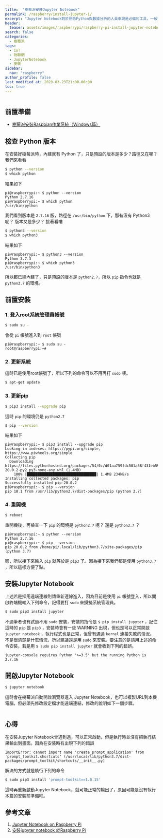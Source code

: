 ```yaml
---
title:  "樹莓派安裝Jupyter Notebook"
permalink: /raspberry/install-jupyter-1/
excerpt: "Jupyter Notebook對於熟悉Python與數據分析的人員來說是必備的工具，一般都是在安裝電腦上，而樹莓派也支援這個工具的安裝！"
header:
  teaser: assets/images/raspberrypi/raspberry-pi-install-jupyter-notebook.png
search: false
categories: 
  - 樹莓派
tags:
  - IoT
  - 物聯網
  - JupyterNotebook
  - 安裝
sidebar:
  nav: "raspberry"
author_profile: false
last_modified_at: 2020-03-23T21:00-00:00
toc: true
---
```

<figure class="align-center">
  <img src="{{ site.url }}{{ site.baseurl }}/assets/images/raspberrypi/raspberry-pi-install-jupyter-notebook.png" alt="">
</figure> 

## 前置準備
* [樹莓派安裝Raspbian作業系統（Windows篇）](/raspberry/1-installation/)

## 檢查 Python 版本
在安裝好樹莓派時，內建就有 Python 了，只是預設的版本是多少？路徑又在哪？我們來看看
```bash
$ python --version
$ which python
```
結果如下
```
pi@raspberrypi:~ $ python --version
Python 2.7.16
pi@raspberrypi:~ $ which python
/usr/bin/python
```
我們看到版本是 `2.7.16` 版，路徑在 `/usr/bin/python` 下，那有沒有 Python3 呢？ 版本又是多少？ 接著看嘍
```bash
$ python3 --version
$ which python3
```
結果如下
```
pi@raspberrypi:~ $ python3 --version
Python 3.7.3
pi@raspberrypi:~ $ which python3
/usr/bin/python3
```
所以都已經內建了，只是預設的版本是 `python2.7`，所以 `pip` 指令也就是 `python2.7` 的環境。

## 前置安裝
### 1. 登入root系統管理員帳號
```bash
$ sudo su -
```
會從 `pi` 帳號進入到 `root` 帳號
```
pi@raspberrypi:~ $ sudo su -
root@raspberrypi:~# 
```

### 2. 更新系統
這時已是使用root帳號了，所以下列的命令可以不用再打 `sudo` 嘍。
```bash
$ apt-get update
```

### 3. 更新pip
```bash
$ pip3 install --upgrade pip
```
這時 `pip` 的環境仍是 `python2.7`
```bash
$ pip --version
```
結果如下
```
pi@raspberrypi:~ $ pip3 install --upgrade pip
Looking in indexes: https://pypi.org/simple, https://www.piwheels.org/simple
Collecting pip
  Downloading https://files.pythonhosted.org/packages/54/0c/d01aa759fdc501a58f431eb594a17495f15b88da142ce14b5845662c13f3/pip-20.0.2-py2.py3-none-any.whl (1.4MB)
    100% |████████████████████████████████| 1.4MB 234kB/s 
Installing collected packages: pip
Successfully installed pip-20.0.2
pi@raspberrypi:~ $ pip --version
pip 18.1 from /usr/lib/python2.7/dist-packages/pip (python 2.7)
```

### 4. 重開機
```bash
$ reboot
```
重開機後，再檢查一下 `pip` 的環境是 `python2.7` 呢？ 還是 `python3.7` ？
```
pi@raspberrypi:~ $ python --version
Python 2.7.16
pi@raspberrypi:~ $ pip --version
pip 20.0.2 from /home/pi/.local/lib/python3.7/site-packages/pip (python 3.7)
```
嗯，所以接下來輸入 `pip` 就等於是 `pip3` 了。因為接下來我們都是使用 `python3.7` ，所以這樣方便了點。

## 安裝Jupyter Notebook

上述若是採用遠端連線則請重新連線進入，因為目前是使用 `pi` 帳號登入，所以開啟終端機輸入下列命令，記得要打 `sudo` 來摸擬系統管理員。
```bash
$ sudo pip3 install jupyter
```
不過筆者也有試過不用 `sudo` 安裝，安裝的指令是 `$ pip install jupyter` ，記住這時的 `pip` 是 `pip3` ，安裝時會有一些 WARNING 出現，但也是可以正常開啟 `jupyter notebook` ，執行程式也是正常，但曾有遇過 `kernel` 連接失敗的情況，不是很清楚是什麼情況，所以建議還是用 `sudo` 來安裝。要注意的是請用上述的命令安裝，若是用 `$ sudo pip install jupyter` 就會收到下列的錯誤。
```
jupyter-console requires Python '>=3.5' but the running Python is 2.7.16
```

## 開啟Jupyter Notebook
```bash
$ jupyter notebook
```
這時會在樹莓派自動開啟瀏覽器進入 Jupyter Notebook，也可以複製URL到本機電腦，但必須先修改設定檔才能遠端連結，修改的說明如下一個步驟。
<figure class="align-center">
  <img src="{{ site.url }}{{ site.baseurl }}/assets/images/raspberrypi/raspberry-pi-jupyter-notebook.png" alt="">
</figure> 

## 心得
在安裝Jupyter Notebook曾遇到過，可以正常啟動，但是執行時並沒有把執行結果輸出到畫面。因為在安裝時有出現下列的錯誤
```
ImportError: cannot import name 'create_prompt_application' from 'prompt_toolkit.shortcuts' (/usr/local/lib/python3.7/dist-packages/prompt_toolkit/shortcuts/__init__.py)
```
解決的方式就是執行下列的命令
```bash
$ sudo pip3 install 'prompt-toolkit==1.0.15'
```
這時再重新啟動Jupyter Notebook，就可能正常的輸出了，原因可能是沒有執行本篇的安裝前準備吧。

## 參考文章 ##
1. [Jupyter Notebook on Raspberry Pi](https://www.instructables.com/id/Jupyter-Notebook-on-Raspberry-Pi/)
2. [安裝jupyter notebook 於Raspberry Pi](http://blog.ittraining.com.tw/2018/10/jupyter-notebook-raspberry-pi-3.html)